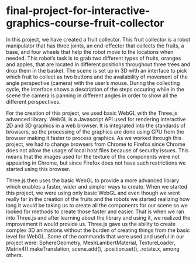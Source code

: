 # final-project-for-interactive-graphics-course-fruit-collector
		
In this project, we have created a fruit collector. This fruit collector is a robot manipulator that has three joints, an end-effector that collects the fruits, a base, and four wheels that help the robot move to the locations when needed. This robot’s task is to grab two different types of fruits, oranges and apples, that are located in different positions throughout three trees and drop them in the basket. The scene is set up in 3D with an interface to pick which fruit to collect as two buttons and the availability of movement of the angle perspective (camera) with the user’s mouse. During the collecting cycle, the interface shows a description of the steps occuring while in the scene the camera is panning in different angles in order to show all the different perspectives. 

For the creation of this project, we used basic WebGL with the Three.js advanced library. WebGL is a Javascript API used for rendering interactive 2D and 3D graphics in a web browser. It is integrated into the standards of browsers, so the processing of the graphics are done using GPU from the browser making it faster to process graphics. As we worked through this project, we had to change browsers from Chrome to Firefox since Chrome does not allow the usage of local host files because of security issues. This means that the images used for the texture of the components were not appearing in Chrome, but since Firefox does not have such restrictions we started using this browser. 

Three.js then uses the basic WebGL to provide a more advanced library which enables a faster, wider and simpler ways to create. When we started this project, we were using only basic WebGL and even though we went really far in the creation of the fruits and the robots we started realizing how long it would be taking us to create all the components for our scene so we looked for methods to create those faster and easier. That is when we ran into Three.js and after learning about the library and using it, we realized the improvement it would provide us. Three.js gave us the ability to create complex 3D animations without the burden of creating things from the basic level for WebGL. Some of the commands that were used and useful in our project were: SphereGeometry, MeshLambertMaterial, TextureLoader, Matrix4().makeTranslation, scene.add(), .position.set(), .rotate.x, among others. 

